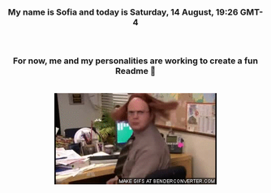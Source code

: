 


<div align="center">
<h3 >My name is Sofia and today is Saturday, 14 August, 19:26 GMT-4</h3><br>
<h3 >For now, me and my personalities are working to create a fun Readme 👋
</h3><br>
<img src='img/dwight.gif' alt='working...'/>
</div>
